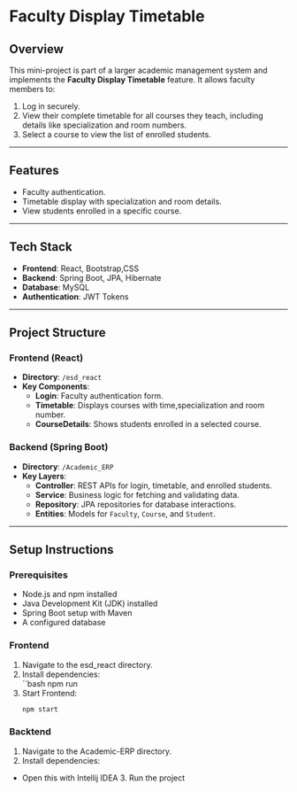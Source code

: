 # Faculty Display Timetable

## Overview
This mini-project is part of a larger academic management system and implements the **Faculty Display Timetable** feature. It allows faculty members to:
1. Log in securely.
2. View their complete timetable for all courses they teach, including details like specialization and room numbers.
3. Select a course to view the list of enrolled students.

---

## Features
- Faculty authentication.
- Timetable display with specialization and room details.
- View students enrolled in a specific course.

---

## Tech Stack
- **Frontend**: React, Bootstrap,CSS
- **Backend**: Spring Boot, JPA, Hibernate  
- **Database**: MySQL  
- **Authentication**: JWT Tokens  

---

## Project Structure

### Frontend (React)
- **Directory**: `/esd_react`
- **Key Components**:
  - **Login**: Faculty authentication form.
  - **Timetable**: Displays courses with time,specialization and room number.
  - **CourseDetails**: Shows students enrolled in a selected course.

### Backend (Spring Boot)
- **Directory**: `/Academic_ERP`
- **Key Layers**:
  - **Controller**: REST APIs for login, timetable, and enrolled students.
  - **Service**: Business logic for fetching and validating data.
  - **Repository**: JPA repositories for database interactions.
  - **Entities**: Models for `Faculty`, `Course`, and `Student`.

---

## Setup Instructions

### Prerequisites
- Node.js and npm installed
- Java Development Kit (JDK) installed
- Spring Boot setup with Maven
- A configured database

### Frontend
1. Navigate to the esd_react directory.
2. Install dependencies:  
   ``bash
   npm run
3. Start Frontend:  
   ```bash
   npm start

### Backtend
1. Navigate to the Academic-ERP directory.
2. Install dependencies:  
- Open this with Intellij IDEA
3. Run the project
